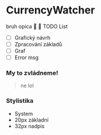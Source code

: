 # CurrencyWatcher
bruh opica 🦍 🦧
TODO List
- [ ] Grafický návrh 
- [ ] Zpracování základů
- [ ] Graf
- [ ] Error msg

### My to zvládneme!
> ne lol 

### Stylistika
- System
- 20px základní
- 32px nadpis
